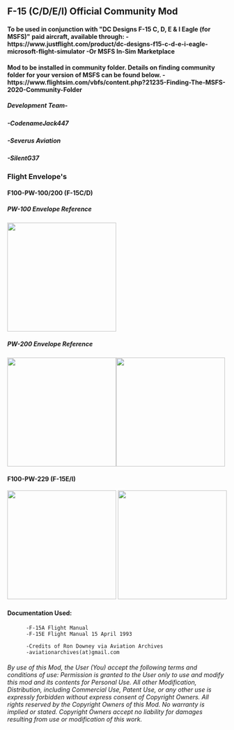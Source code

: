 <h2> F-15 (C/D/E/I) Official Community Mod </h2>

<h4>  To be used in conjunction with "DC Designs F-15 C, D, E & I Eagle (for MSFS)" 
      paid aircraft, available through: 
            -https://www.justflight.com/product/dc-designs-f15-c-d-e-i-eagle-microsoft-flight-simulator
            -Or MSFS In-Sim Marketplace
</h4>
<h4> Mod to be installed in community folder. Details on finding community folder for your version of MSFS can be found below.
            -https://www.flightsim.com/vbfs/content.php?21235-Finding-The-MSFS-2020-Community-Folder
</h4>
<h5>  Development Team-             </h5>
<h5> -CodenameJack447               </h5>   
<h5> -Severus Aviation              </h5>
<h5> -SilentG37                     </h5>


### Flight Envelope's

#### F100-PW-100/200 (F-15C/D)

##### PW-100  Envelope Reference

<img src="https://user-images.githubusercontent.com/80608475/111061609-7e43d180-8461-11eb-94e1-24ee485a689b.png"  width="250"/> 

##### PW-200  Envelope Reference

<img src="https://user-images.githubusercontent.com/80608475/111061618-8c91ed80-8461-11eb-8bd7-2963ef4e1b17.PNG"  width="250"/><img src="https://user-images.githubusercontent.com/80608475/111061628-9d426380-8461-11eb-9bb3-601e4251cff4.PNG"  width="250"/>



#### F100-PW-229 (F-15E/I)

<img src="https://user-images.githubusercontent.com/80608475/111060697-2d7daa00-845c-11eb-9341-6920f3ccb9d9.png"  width="250"/> <img src="https://user-images.githubusercontent.com/80608475/111061314-eb566780-845f-11eb-8257-1fc9bf75cc51.PNG"  width="250"/>







#### Documentation Used:
          -F-15A Flight Manual
          -F-15E Flight Manual 15 April 1993
          
          -Credits of Ron Downey via Aviation Archives
          -aviationarchives(at)gmail.com


###### By use of this Mod, the User (You) accept the following terms and conditions of use: Permission is granted to the User only to use and modify this mod and its contents for Personal Use. All other Modification, Distribution, including Commercial Use, Patent Use, or any other use is expressly forbidden without express consent of Copyright Owners. All rights reserved by the Copyright Owners of this Mod. No warranty is implied or stated. Copyright Owners accept no liability for damages resulting from use or modification of this work.
